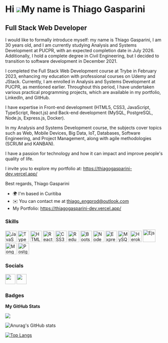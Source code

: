 Hi ![](https://user-images.githubusercontent.com/18350557/176309783-0785949b-9127-417c-8b55-ab5a4333674e.gif)My name is Thiago Gasparini
========================================================================================================================================

Full Stack Web Developer
---------------------------------------------

I would like to formally introduce myself: my name is Thiago Gasparini, I am 30 years old, and I am currently studying Analysis and Systems Development at PUCPR, with an expected completion date in July 2026. Additionally, I hold a complete degree in Civil Engineering, but I decided to transition to software development in December 2021.

I completed the Full Stack Web Development course at Trybe in February 2023, enhancing my education with professional courses on Udemy and JStack. Currently, I am enrolled in Analysis and Systems Development at PUCPR, as mentioned earlier. Throughout this period, I have undertaken various practical programming projects, which are available in my portfolio, LinkedIn, and GitHub.

I have expertise in Front-end development (HTML5, CSS3, JavaScript, TypeScript, React.js) and Back-end development (MySQL, PostgreSQL, Node.js, Express.js, Docker).

In my Analysis and Systems Development course, the subjects cover topics such as Web, Mobile Devices, Big Data, IoT, Databases, Software Engineering, and Project Management, along with agile methodologies (SCRUM and KANBAN).

I have a passion for technology and how it can impact and improve people's quality of life.

I invite you to explore my portfolio at:
https://thiagogasparini-dev.vercel.app/

Best regards,
Thiago Gasparini

* 🌍  I'm based in Curitiba
* ✉️  You can contact me at [thiago\_engprod@outlook.com](mailto:thiago_engprod@outlook.com)
* My Portfolio: https://thiagogasparini-dev.vercel.app/

### Skills

<p align="left">
<a href="https://developer.mozilla.org/en-US/docs/Web/JavaScript" target="_blank" rel="noreferrer"><img src="https://raw.githubusercontent.com/danielcranney/readme-generator/main/public/icons/skills/javascript-colored.svg" width="36" height="36" alt="JavaScript" /></a>
<a href="https://www.typescriptlang.org/" target="_blank" rel="noreferrer"><img src="https://raw.githubusercontent.com/danielcranney/readme-generator/main/public/icons/skills/typescript-colored.svg" width="36" height="36" alt="TypeScript" /></a>
<a href="https://developer.mozilla.org/en-US/docs/Glossary/HTML5" target="_blank" rel="noreferrer"><img src="https://raw.githubusercontent.com/danielcranney/readme-generator/main/public/icons/skills/html5-colored.svg" width="36" height="36" alt="HTML5" /></a>
<a href="https://reactjs.org/" target="_blank" rel="noreferrer"><img src="https://raw.githubusercontent.com/danielcranney/readme-generator/main/public/icons/skills/react-colored.svg" width="36" height="36" alt="React" /></a>
<a href="https://www.w3.org/TR/CSS/#css" target="_blank" rel="noreferrer"><img src="https://raw.githubusercontent.com/danielcranney/readme-generator/main/public/icons/skills/css3-colored.svg" width="36" height="36" alt="CSS3" /></a>
<a href="https://redux.js.org/" target="_blank" rel="noreferrer"><img src="https://raw.githubusercontent.com/danielcranney/readme-generator/main/public/icons/skills/redux-colored.svg" width="36" height="36" alt="Redux" /></a>
<a href="https://getbootstrap.com/" target="_blank" rel="noreferrer"><img src="https://raw.githubusercontent.com/danielcranney/readme-generator/main/public/icons/skills/bootstrap-colored.svg" width="36" height="36" alt="Bootstrap" /></a>
<a href="https://nodejs.org/en/" target="_blank" rel="noreferrer"><img src="https://raw.githubusercontent.com/danielcranney/readme-generator/main/public/icons/skills/nodejs-colored.svg" width="36" height="36" alt="NodeJS" /></a>
<a href="https://expressjs.com/" target="_blank" rel="noreferrer"><img src="https://raw.githubusercontent.com/danielcranney/readme-generator/main/public/icons/skills/express-colored-dark.svg" width="36" height="36" alt="Express" /></a>
<a href="https://www.mysql.com/" target="_blank" rel="noreferrer"><img src="https://raw.githubusercontent.com/danielcranney/readme-generator/main/public/icons/skills/mysql-colored.svg" width="36" height="36" alt="MySQL" /></a>
<a href="https://www.heroku.com/" target="_blank" rel="noreferrer"><img src="https://raw.githubusercontent.com/danielcranney/readme-generator/main/public/icons/skills/heroku-colored.svg" width="36" height="36" alt="Heroku" /></a>
<a href="https://ejs.co/" target="_blank" rel="noreferrer"><img src="https://cdn.icon-icons.com/icons2/2107/PNG/512/file_type_ejs_icon_130626.png" 
width="40" height="40" alt="Ejs" /></a>
<a href="https://www.mongodb.com/" target="_blank" rel="noreferrer"><img src="https://raw.githubusercontent.com/danielcranney/readme-generator/main/public/icons/skills/mongodb-colored.svg" width="36" height="36" alt="MongoDB" /></a>
<a href="https://www.postgresql.org/" target="_blank" rel="noreferrer"><img src="https://raw.githubusercontent.com/danielcranney/readme-generator/main/public/icons/skills/postgresql-colored.svg" width="36" height="36" alt="PostgreSQL" /></a>
</p>

### Socials

<p align="left"> <a href="https://www.github.com/ThiagoGasparini" target="_blank" rel="noreferrer"><img src="https://raw.githubusercontent.com/danielcranney/readme-generator/main/public/icons/socials/github.svg" width="32" height="32" /></a> <a href="https://www.linkedin.com/in/thiagogasparini/" target="_blank" rel="noreferrer"><img src="https://raw.githubusercontent.com/danielcranney/readme-generator/main/public/icons/socials/linkedin.svg" width="32" height="32" /></a></p>

### Badges

<b>My GitHub Stats</b>

<a href="http://www.github.com/ThiagoGasparini"><img src="https://github-readme-streak-stats.herokuapp.com/?user=ThiagoGasparini&stroke=ffffff&background=1c1917&ring=0891b2&fire=0891b2&currStreakNum=ffffff&currStreakLabel=0891b2&sideNums=ffffff&sideLabels=ffffff&dates=ffffff&hide_border=true" /></a>

![Anurag's GitHub stats](https://github-readme-stats.vercel.app/api?username=ThiagoGasparini&show_icons=true&theme=radical)

[![Top Langs](https://github-readme-stats.vercel.app/api/top-langs/?username=ThiagoGasparini&theme=radical&exclude_repo=github-readme-stats,ThiagoGasparini.github.io)](https://github.com/ThiagoGasparini/github-readme-stats)
